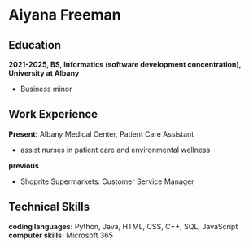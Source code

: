 # Aiyana Freeman 
## Education
**2021-2025, BS, Informatics (software development concentration), University at Albany**
  - Business minor

## Work Experience
**Present:** Albany Medical Center, Patient Care Assistant
  - assist nurses in patient care and environmental wellness

**previous**
  - Shoprite Supermarkets: Customer Service Manager

## Technical Skills
**coding languages:** Python, Java, HTML, CSS, C++, SQL, JavaScript
**computer skills:** Microsoft 365
